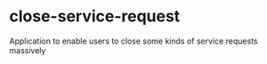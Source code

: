 # close-service-request
Application to enable users to close some kinds of service requests massively

